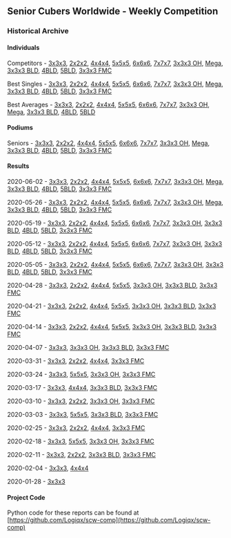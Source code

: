 ## Senior Cubers Worldwide - Weekly Competition
### Historical Archive
#### Individuals
Competitors - [3x3x3](3x3x3/persons.md), [2x2x2](2x2x2/persons.md), [4x4x4](4x4x4/persons.md), [5x5x5](5x5x5/persons.md), [6x6x6](6x6x6/persons.md), [7x7x7](7x7x7/persons.md), [3x3x3 OH](oh/persons.md), [Mega](mega/persons.md), [3x3x3 BLD](3bld/persons.md), [4BLD](4bld/persons.md), [5BLD](5bld/persons.md), [3x3x3 FMC](fmc/persons.md)

Best Singles - [3x3x3](3x3x3/singles.md), [2x2x2](2x2x2/singles.md), [4x4x4](4x4x4/singles.md), [5x5x5](5x5x5/singles.md), [6x6x6](6x6x6/singles.md), [7x7x7](7x7x7/singles.md), [3x3x3 OH](oh/singles.md), [Mega](mega/singles.md), [3x3x3 BLD](3bld/singles.md), [4BLD](4bld/singles.md), [5BLD](5bld/singles.md), [3x3x3 FMC](fmc/singles.md)

Best Averages - [3x3x3](3x3x3/averages.md), [2x2x2](2x2x2/averages.md), [4x4x4](4x4x4/averages.md), [5x5x5](5x5x5/averages.md), [6x6x6](6x6x6/averages.md), [7x7x7](7x7x7/averages.md), [3x3x3 OH](oh/averages.md), [Mega](mega/averages.md), [3x3x3 BLD](3bld/averages.md), [4BLD](4bld/averages.md), [5BLD](5bld/averages.md)

#### Podiums
Seniors - [3x3x3](3x3x3/README.md), [2x2x2](2x2x2/README.md), [4x4x4](4x4x4/README.md), [5x5x5](5x5x5/README.md), [6x6x6](6x6x6/README.md), [7x7x7](7x7x7/README.md), [3x3x3 OH](oh/README.md), [Mega](mega/README.md), [3x3x3 BLD](3bld/README.md), [4BLD](4bld/README.md), [5BLD](5bld/README.md), [3x3x3 FMC](fmc/README.md)

#### Results
2020-06-02 - [3x3x3](3x3x3/results/2020-06-02.md), [2x2x2](2x2x2/results/2020-06-02.md), [4x4x4](4x4x4/results/2020-06-02.md), [5x5x5](5x5x5/results/2020-06-02.md), [6x6x6](6x6x6/results/2020-06-02.md), [7x7x7](7x7x7/results/2020-06-02.md), [3x3x3 OH](oh/results/2020-06-02.md), [Mega](mega/results/2020-06-02.md), [3x3x3 BLD](3bld/results/2020-06-02.md), [4BLD](4bld/results/2020-06-02.md), [5BLD](5bld/results/2020-06-02.md), [3x3x3 FMC](fmc/results/2020-06-02.md)

2020-05-26 - [3x3x3](3x3x3/results/2020-05-26.md), [2x2x2](2x2x2/results/2020-05-26.md), [4x4x4](4x4x4/results/2020-05-26.md), [5x5x5](5x5x5/results/2020-05-26.md), [6x6x6](6x6x6/results/2020-05-26.md), [7x7x7](7x7x7/results/2020-05-26.md), [3x3x3 OH](oh/results/2020-05-26.md), [Mega](mega/results/2020-05-26.md), [3x3x3 BLD](3bld/results/2020-05-26.md), [4BLD](4bld/results/2020-05-26.md), [5BLD](5bld/results/2020-05-26.md), [3x3x3 FMC](fmc/results/2020-05-26.md)

2020-05-19 - [3x3x3](3x3x3/results/2020-05-19.md), [2x2x2](2x2x2/results/2020-05-19.md), [4x4x4](4x4x4/results/2020-05-19.md), [5x5x5](5x5x5/results/2020-05-19.md), [6x6x6](6x6x6/results/2020-05-19.md), [7x7x7](7x7x7/results/2020-05-19.md), [3x3x3 OH](oh/results/2020-05-19.md), [3x3x3 BLD](3bld/results/2020-05-19.md), [4BLD](4bld/results/2020-05-19.md), [5BLD](5bld/results/2020-05-19.md), [3x3x3 FMC](fmc/results/2020-05-19.md)

2020-05-12 - [3x3x3](3x3x3/results/2020-05-12.md), [2x2x2](2x2x2/results/2020-05-12.md), [4x4x4](4x4x4/results/2020-05-12.md), [5x5x5](5x5x5/results/2020-05-12.md), [6x6x6](6x6x6/results/2020-05-12.md), [7x7x7](7x7x7/results/2020-05-12.md), [3x3x3 OH](oh/results/2020-05-12.md), [3x3x3 BLD](3bld/results/2020-05-12.md), [4BLD](4bld/results/2020-05-12.md), [5BLD](5bld/results/2020-05-12.md), [3x3x3 FMC](fmc/results/2020-05-12.md)

2020-05-05 - [3x3x3](3x3x3/results/2020-05-05.md), [2x2x2](2x2x2/results/2020-05-05.md), [4x4x4](4x4x4/results/2020-05-05.md), [5x5x5](5x5x5/results/2020-05-05.md), [6x6x6](6x6x6/results/2020-05-05.md), [7x7x7](7x7x7/results/2020-05-05.md), [3x3x3 OH](oh/results/2020-05-05.md), [3x3x3 BLD](3bld/results/2020-05-05.md), [4BLD](4bld/results/2020-05-05.md), [5BLD](5bld/results/2020-05-05.md), [3x3x3 FMC](fmc/results/2020-05-05.md)

2020-04-28 - [3x3x3](3x3x3/results/2020-04-28.md), [2x2x2](2x2x2/results/2020-04-28.md), [4x4x4](4x4x4/results/2020-04-28.md), [5x5x5](5x5x5/results/2020-04-28.md), [3x3x3 OH](oh/results/2020-04-28.md), [3x3x3 BLD](3bld/results/2020-04-28.md), [3x3x3 FMC](fmc/results/2020-04-28.md)

2020-04-21 - [3x3x3](3x3x3/results/2020-04-21.md), [2x2x2](2x2x2/results/2020-04-21.md), [4x4x4](4x4x4/results/2020-04-21.md), [5x5x5](5x5x5/results/2020-04-21.md), [3x3x3 OH](oh/results/2020-04-21.md), [3x3x3 BLD](3bld/results/2020-04-21.md), [3x3x3 FMC](fmc/results/2020-04-21.md)

2020-04-14 - [3x3x3](3x3x3/results/2020-04-14.md), [2x2x2](2x2x2/results/2020-04-14.md), [4x4x4](4x4x4/results/2020-04-14.md), [5x5x5](5x5x5/results/2020-04-14.md), [3x3x3 OH](oh/results/2020-04-14.md), [3x3x3 BLD](3bld/results/2020-04-14.md), [3x3x3 FMC](fmc/results/2020-04-14.md)

2020-04-07 - [3x3x3](3x3x3/results/2020-04-07.md), [3x3x3 OH](oh/results/2020-04-07.md), [3x3x3 BLD](3bld/results/2020-04-07.md), [3x3x3 FMC](fmc/results/2020-04-07.md)

2020-03-31 - [3x3x3](3x3x3/results/2020-03-31.md), [2x2x2](2x2x2/results/2020-03-31.md), [4x4x4](4x4x4/results/2020-03-31.md), [3x3x3 FMC](fmc/results/2020-03-31.md)

2020-03-24 - [3x3x3](3x3x3/results/2020-03-24.md), [5x5x5](5x5x5/results/2020-03-24.md), [3x3x3 OH](oh/results/2020-03-24.md), [3x3x3 FMC](fmc/results/2020-03-24.md)

2020-03-17 - [3x3x3](3x3x3/results/2020-03-17.md), [4x4x4](4x4x4/results/2020-03-17.md), [3x3x3 BLD](3bld/results/2020-03-17.md), [3x3x3 FMC](fmc/results/2020-03-17.md)

2020-03-10 - [3x3x3](3x3x3/results/2020-03-10.md), [2x2x2](2x2x2/results/2020-03-10.md), [3x3x3 OH](oh/results/2020-03-10.md), [3x3x3 FMC](fmc/results/2020-03-10.md)

2020-03-03 - [3x3x3](3x3x3/results/2020-03-03.md), [5x5x5](5x5x5/results/2020-03-03.md), [3x3x3 BLD](3bld/results/2020-03-03.md), [3x3x3 FMC](fmc/results/2020-03-03.md)

2020-02-25 - [3x3x3](3x3x3/results/2020-02-25.md), [2x2x2](2x2x2/results/2020-02-25.md), [4x4x4](4x4x4/results/2020-02-25.md), [3x3x3 FMC](fmc/results/2020-02-25.md)

2020-02-18 - [3x3x3](3x3x3/results/2020-02-18.md), [5x5x5](5x5x5/results/2020-02-18.md), [3x3x3 OH](oh/results/2020-02-18.md), [3x3x3 FMC](fmc/results/2020-02-18.md)

2020-02-11 - [3x3x3](3x3x3/results/2020-02-11.md), [2x2x2](2x2x2/results/2020-02-11.md), [3x3x3 BLD](3bld/results/2020-02-11.md), [3x3x3 FMC](fmc/results/2020-02-11.md)

2020-02-04 - [3x3x3](3x3x3/results/2020-02-04.md), [4x4x4](4x4x4/results/2020-02-04.md)

2020-01-28 - [3x3x3](3x3x3/results/2020-01-28.md)

#### Project Code
Python code for these reports can be found at [https://github.com/Logiqx/scw-comp](https://github.com/Logiqx/scw-comp)

<!-- Global site tag (gtag.js) - Google Analytics -->
<script async src="https://www.googletagmanager.com/gtag/js?id=UA-86348435-3"></script>
<script>window.dataLayer = window.dataLayer || []; function gtag() {dataLayer.push(arguments);} gtag('js', new Date()); gtag('config', 'UA-86348435-3');</script>

